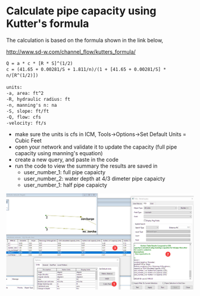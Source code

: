 # Calculate pipe capacity using Kutter's formula

The calculation is based on the formula shown in the link below,

http://www.sd-w.com/channel_flow/kutters_formula/

```
Q = a * c * [R * S]^(1/2)
c =	(41.65 + 0.00281/S + 1.811/n)/(1 + [41.65 + 0.00281/S] * n/[R^(1/2)])

units:
-a, area: ft^2
-R, hydraulic radius: ft
-n, manning's n: na
-S, slope: ft/ft
-Q, flow: cfs
-velocity: ft/s

```

* make sure the units is cfs in ICM, Tools->Options->Set Default Units = Cubic Feet
* open your network and validate it to update the capacity (full pipe capacity using manning's equation)
* create a new query, and paste in the code
* run the code to view the summary the results are saved in 
  * user_number_1: full pipe capaicty
  * user_number_2: water depth at 4/3 dimeter pipe capaicty
  * user_number_1: half pipe capaicty



![](./kutter%20formula.png)
